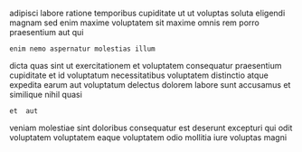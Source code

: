 <!--
title: Ameliorated coherent circuit
author: Meaghan
date: 2015-03-15-1702
link: 2015-03-15-1702-ameliorated-coherent-circuit
tags: [Angularjs,beards,CSS3,kittens]
-->

adipisci labore ratione temporibus cupiditate ut ut voluptas soluta
eligendi magnam sed enim maxime 
voluptatem sit  maxime omnis rem porro praesentium aut qui
 	enim nemo aspernatur molestias illum
dicta quas sint ut
exercitationem et voluptatem consequatur praesentium cupiditate et id
voluptatum necessitatibus voluptatem distinctio
atque expedita earum aut voluptatum delectus dolorem labore
sunt accusamus et similique nihil quasi
 	et  aut
veniam molestiae sint doloribus consequatur est deserunt
excepturi  qui odit voluptatem voluptatem
eaque   voluptatem odio mollitia iure
 voluptas magni